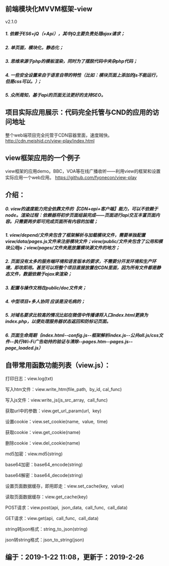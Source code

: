 ## 前端模块化MVVM框架-view
v2.1.0
##### 1. 依赖于ES6+jQ（+Api），其中jQ主要负责处理ajax请求；
##### 2. 单页面，模块化，静态化；
##### 3. 思维来源于php的模板渲染，同时为了摆脱代码中夹杂php代码；
##### 4. 一些安全设置来自于语言自带的特性（比如：模块页面上添加的js不能运行，但是css可以。）；
##### 5. 众所周知，基于api的页面无法更好的支持SEO。

## 项目实际应用展示：代码完全托管与CND的应用的访问地址
整个web端项目完全托管于CDN容器里面，速度贼快。
http://cdn.meishid.cn/view-play/index.html

## view框架应用的一个例子

view框架的应用demo。BBC，VOA等在线广播收听——利用view的框架和设置实际应用一个web应用。
https://github.com/fyonecon/view-play


## 介绍：
##### 0. view的速度能力完全依靠文件的【CDN+api+客户端】能力，可以不依赖于node。渲染过程：依赖器将初步页面组装完成——页面进行api交互丰富页面内容。只需要两步即可完成页面所有内容的加载；
##### 1. view/depend/文件夹包含了框架解析与加载模块文件，需要单独配置view/data/pages.js文件来注册模块文件；view/public/文件夹包含了公用和模块公用js；view/pages/文件夹是放置模块源文件的地方；
##### 2. 页面没有太多的服务端环境和语言版本的要求，不需要分开发环境和生产环境，即改即用。甚至可以将整个项目直接放置在CDN里面，因为所有文件都是静态文件，数据依赖于ajax来渲染；
##### 3. 配置与操作文档在public/doc文件夹；
##### 4. 中型项目+多人协同 应该是没毛病的；
##### 5. 对域名要求比较高的情况比如在微信中传播请将入口index.html更换为index.php，以便处理服务器状态返回和防标记页面。 
##### 6. 页面生命周期（index.html--config.js--框架解析index.js--公共all.js/css文件--执行Wi-Fi广告劫持的验证与清除--pages.htm--pages.js--page_loaded.js）

## 自带常用函数功能列表（view.js）：
打印日志：view.log(txt)

写入htm文件：view.write_htm(file_path,  by_id, cal_func)

写入js文件：view.write_js(js_src_array,  call_func)

获取url中的参数：view.get_url_param(url,  key)

设置cookie：view.set_cookie(name,  value,  time)

获取cookie：view.get_cookie(name)

删除cookie：view.del_cookie(name)

md5加密：view.md5(string)

base64加密：base64_encode(string)

base64解密：base64_decode(string)

设置页面数据缓存，即用即走：view.set_cache(key,  value)

读取页面数据缓存：view.get_cache(key)

POST请求：view.post(api,  json_data,  call_func,  call_data)

GET请求：view.get(api,  call_func,  call_data)

string转json格式：string_to_json(string)

json转string格式：json_to_string(json)

## 编于：2019-1-22 11:08，更新于：2019-2-26
